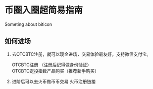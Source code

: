 # 币圈入圈超简易指南
Someting about biticon

## 如何进场

1. 去OTCBTC注册，就可以现金进场，交易体验最友好，支持微信支付宝。<br />

    OTCBTC注册  （注册后记得做身份验证）<br />
    OTCBTC定投指数产品购买（推荐新手购买）<br />

2. 进阶后可以去火币做币币交易
火币注册链接 
